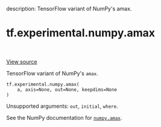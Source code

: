 description: TensorFlow variant of NumPy's amax.

<div itemscope itemtype="http://developers.google.com/ReferenceObject">
<meta itemprop="name" content="tf.experimental.numpy.amax" />
<meta itemprop="path" content="Stable" />
</div>

# tf.experimental.numpy.amax

<!-- Insert buttons and diff -->

<table class="tfo-notebook-buttons tfo-api nocontent" align="left">

</table>

<a target="_blank" class="external" href="/code/stable/tensorflow/python/ops/numpy_ops/np_array_ops.py">View source</a>



TensorFlow variant of NumPy's `amax`.


<pre class="devsite-click-to-copy prettyprint lang-py tfo-signature-link">
<code>tf.experimental.numpy.amax(
    a, axis=None, out=None, keepdims=None
)
</code></pre>



<!-- Placeholder for "Used in" -->

Unsupported arguments: `out`, `initial`, `where`.

See the NumPy documentation for [`numpy.amax`](https://numpy.org/doc/stable/reference/generated/numpy.amax.html).